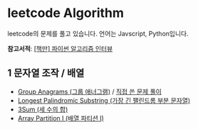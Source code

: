 # leetcode Algorithm

leetcode의 문제를 풀고 있습니다. 언어는 Javscript, Python입니다.

**참고서적**: [[책만] 파이썬 알고리즘 인터뷰 ](https://github.com/onlybooks/algorithm-interview)

## 1 문자열 조작 / 배열

- [Group Anagrams (그룹 애너그램)](https://leetcode.com/problems/group-anagrams/) / [직접 쓴 문제 풀이](https://algoroot.tistory.com/49)
- [Longest Palindromic Substring (가장 긴 팰린드롬 부분 문자열)](https://leetcode.com/problems/group-anagrams/)
- [3Sum (세 수의 합)](https://leetcode.com/problems/3sum/)
- [Array Partition I (배열 파티션 I)](https://leetcode.com/problems/array-partition-i/)
